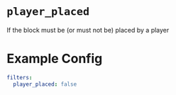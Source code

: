 # `player_placed`

If the block must be (or must not be) placed by a player

# Example Config
```yaml
filters:
  player_placed: false
```
